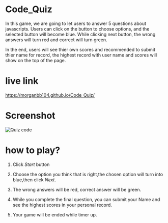 # Code_Quiz

In this game, we are going to let users to answer 5 questions about javascripts. Users can click on the button to choose options, and the selected button will become blue. While clicking next button, the wrong answers will turn red and correct will turn green.

In the end, users will see thier own scores and recommended to submit thier name for record, the highest record with user name and scores will show on the top of the page.

# live link
https://morganbb104.github.io/Code_Quiz/

# Screenshot
![Quiz code](./assets/images/quiz-code-game.jpg)

# how to play?

1. Click *Start* button

2. Choose the option you think that is right,the chosen option will turn into blue,then click *Next*.

3. The wrong answers will be red, correct answer will be green.

4. While you complete the final question, you can submit your Name and see the highest scores in your personal record.

5. Your game will be ended while timer up.



